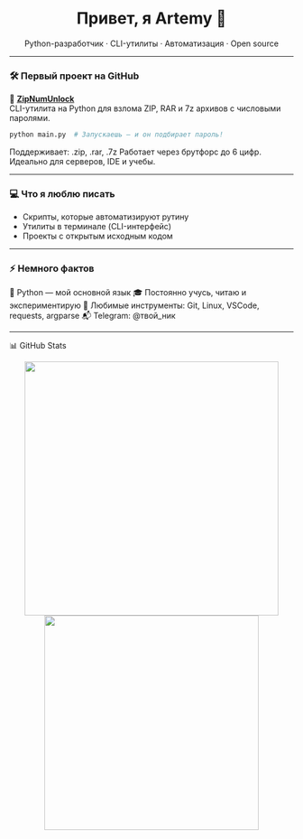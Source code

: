 <h1 align="center">Привет, я Artemy 👋</h1>
<p align="center">
  Python-разработчик · CLI-утилиты · Автоматизация · Open source
</p>

---

### 🛠 Первый проект на GitHub

🚀 [**ZipNumUnlock**](https://github.com/Artemy-dev/ZipNumUnlock)  
CLI-утилита на Python для взлома ZIP, RAR и 7z архивов с числовыми паролями.
```bash
python main.py  # Запускаешь — и он подбирает пароль!
```

Поддерживает: .zip, .rar, .7z
Работает через брутфорс до 6 цифр. Идеально для серверов, IDE и учебы.

---

### 💻 Что я люблю писать
- Скрипты, которые автоматизируют рутину
- Утилиты в терминале (CLI-интерфейс)
- Проекты с открытым исходным кодом

---

### ⚡️ Немного фактов
🧠 Python — мой основной язык
🎓 Постоянно учусь, читаю и экспериментирую
🧰 Любимые инструменты: Git, Linux, VSCode, requests, argparse
📬 Telegram: @твой_ник

---

📊 GitHub Stats
<p align="center"> <img src="https://github-readme-stats.vercel.app/api?username=Artemy-dev&show_icons=true&theme=radical" width="450"/> <img src="https://github-readme-stats.vercel.app/api/top-langs/?username=Artemy-dev&layout=compact&theme=radical" width="380"/> </p>
